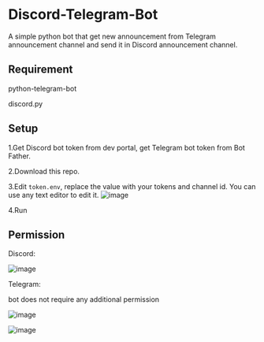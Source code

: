 # Discord-Telegram-Bot
A simple python bot that get new announcement from Telegram announcement channel and send it in Discord announcement channel.

Requirement
-----------------

python-telegram-bot

discord.py

Setup
-----------------

1.Get Discord bot token from dev portal, get Telegram bot token from Bot Father.

2.Download this repo.

3.Edit `token.env`, replace the value with your tokens and channel id. You can use any text editor to edit it. 
![image](https://user-images.githubusercontent.com/80938768/179354355-42f876bd-a57b-4efc-9797-2e6f8bc9a642.png)

4.Run

Permission
-----------------

Discord:

![image](https://user-images.githubusercontent.com/80938768/174938789-8f7b0c86-9adf-4a94-bdec-5c92fee4852c.png)

Telegram:

bot does not require any additional permission

![image](https://user-images.githubusercontent.com/80938768/174939523-82fa13bd-72c8-4369-a31e-fcf5d6a082bd.png)


![image](https://user-images.githubusercontent.com/80938768/174939449-405ff4ea-d9f6-4dad-b8ee-be57eaae6bc5.png)
